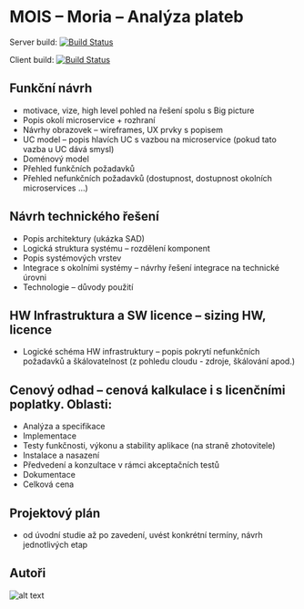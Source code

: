 # MOIS – Moria – Analýza plateb

Server build: [![Build Status](http://194.182.88.14:8082/buildStatus/icon?job=build-server)](http://194.182.88.14:8082/job/build-server/)

Client build: [![Build Status](http://194.182.88.14:8082/buildStatus/icon?job=build-client)](http://194.182.88.14:8082/job/build-client/)

## Funkční návrh
- motivace, vize, high level pohled na řešení spolu s Big picture
- Popis okolí microservice + rozhraní
- Návrhy obrazovek – wireframes, UX prvky s popisem
- UC model – popis hlavích UC s vazbou na microservice (pokud tato vazba u UC dává smysl)
- Doménový model
- Přehled funkčních požadavků
- Přehled nefunkčních požadavků (dostupnost, dostupnost okolních microservices …)

## Návrh technického řešení
- Popis architektury (ukázka SAD)
- Logická struktura systému – rozdělení komponent
- Popis systémových vrstev
- Integrace s okolními systémy – návrhy řešení integrace na technické úrovni
- Technologie – důvody použití

## HW Infrastruktura a SW licence – sizing HW, licence
- Logické schéma HW infrastruktury – popis pokrytí nefunkčních požadavků a škálovatelnost (z pohledu cloudu - zdroje, škálování apod.)
   
## Cenový odhad – cenová kalkulace i s licenčními poplatky. Oblasti:
- Analýza a specifikace
- Implementace
- Testy funkčnosti, výkonu a stability aplikace (na straně zhotovitele)
- Instalace a nasazení
- Předvedení a konzultace v rámci akceptačních testů
- Dokumentace
- Celková cena

## Projektový plán
- od úvodní studie až po zavedení, uvést konkrétní termíny, návrh jednotlivých etap

## Autoři

![alt text][Náš tým]

[Náš tým]: http://diymag.com/images/uploads/hobbitfull600.jpg

